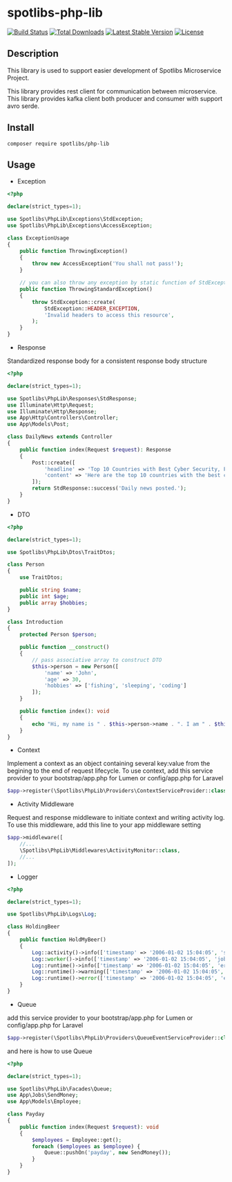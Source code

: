 # spotlibs-php-lib

[![Build Status](https://github.com/spotlibs/php-lib/actions/workflows/php.yml/badge.svg)](https://github.com/spotlibs/php-lib/actions)
[![Total Downloads](https://img.shields.io/packagist/dt/spotlibs/php-lib)](https://packagist.org/packages/spotlibs/php-lib)
[![Latest Stable Version](https://img.shields.io/packagist/v/spotlibs/php-lib)](https://packagist.org/packages/spotlibs/php-lib)
[![License](https://img.shields.io/packagist/l/spotlibs/php-lib)](https://packagist.org/packages/spotlibs/php-lib)

## Description
This library is used to support easier development of Spotlibs Microservice Project.

This library provides rest client for communication between microservice.
This library provides kafka client both producer and consumer with support avro serde.

## Install

    composer require spotlibs/php-lib

## Usage
- Exception
```php
<?php

declare(strict_types=1);

use Spotlibs\PhpLib\Exceptions\StdException;
use Spotlibs\PhpLib\Exceptions\AccessException;

class ExceptionUsage
{
    public function ThrowingException()
    {
        throw new AccessException('You shall not pass!');
    }

    // you can also throw any exception by static function of StdException
    public function ThrowingStandardException()
    {
        throw StdException::create(
            StdException::HEADER_EXCEPTION,
            'Invalid headers to access this resource',
        );
    }
}
```
- Response

Standardized response body for a consistent response body structure
```php
<?php

declare(strict_types=1);

use Spotlibs\PhpLib\Responses\StdResponse;
use Illuminate\Http\Request;
use Illuminate\Http\Response;
use App\Http\Controllers\Controller;
use App\Models\Post;

class DailyNews extends Controller
{
    public function index(Request $request): Response
    {
        Post::create([
            'headline' => 'Top 10 Countries with Best Cyber Security, Finland Ranked First',
            'content' => 'Here are the top 10 countries with the best cyber securities based on the data published by Mix Mode and 2024 Global Security Index:'
        ]);
        return StdResponse::success('Daily news posted.');
    }
}
```
- DTO
```php
<?php

declare(strict_types=1);

use Spotlibs\PhpLib\Dtos\TraitDtos;

class Person
{
    use TraitDtos;

    public string $name;
    public int $age;
    public array $hobbies;
}

class Introduction
{
    protected Person $person;

    public function __construct()
    {
        // pass associative array to construct DTO
        $this->person = new Person([
            'name' => 'John',
            'age' => 30,
            'hobbies' => ['fishing', 'sleeping', 'coding']
        ]);
    }

    public function index(): void
    {
        echo "Hi, my name is " . $this->person->name . ". I am " . $this->person->age . " year(s) old" . PHP_EOL;
    }
}
```
- Context

Implement a context as an object containing several key:value from the begining to the end of request lifecycle. To use context, add this service provider to your bootstrap/app.php for Lumen or config/app.php for Laravel
```php
$app->register(\Spotlibs\PhpLib\Providers\ContextServiceProvider::class);
```
- Activity Middleware

Request and response middleware to initiate context and writing activity log. To use this middleware, add this line to your app middleware setting
```php
$app->middleware([
    //...
    \Spotlibs\PhpLib\Middlewares\ActivityMonitor::class,
    //...
]);
```
- Logger
```php
<?php

declare(strict_types=1);

use Spotlibs\PhpLib\Logs\Log;

class HoldingBeer
{
    public function HoldMyBeer()
    {
        Log::activity()->info(['timestamp' => '2006-01-02 15:04:05', 'status' => 'accomplished']);
        Log::worker()->info(['timestamp' => '2006-01-02 15:04:05', 'job' => 'holding bro\'s beer']);
        Log::runtime()->info(['timestamp' => '2006-01-02 15:04:05', 'error' => 'the beer likely to spilled']);
        Log::runtime()->warning(['timestamp' => '2006-01-02 15:04:05', 'error' => 'the beer gonna be spilled']);
        Log::runtime()->error(['timestamp' => '2006-01-02 15:04:05', 'error' => 'the beer got spilled']);
    }
}
```
- Queue

add this service provider to your bootstrap/app.php for Lumen or config/app.php for Laravel
```php
$app->register(\Spotlibs\PhpLib\Providers\QueueEventServiceProvider::class);
```

and here is how to use Queue
```php
<?php

declare(strict_types=1);

use Spotlibs\PhpLib\Facades\Queue;
use App\Jobs\SendMoney;
use App\Models\Employee;

class Payday
{
    public function index(Request $request): void
    {
        $employees = Employee::get();
        foreach ($employees as $employee) {
            Queue::pushOn('payday', new SendMoney());
        }
    }
}
```